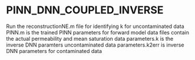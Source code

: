 # PINN_DNN_COUPLED_INVERSE
Run the reconstructionNE.m file for identifying k for uncontaminated data
PINN.m is the trained PINN parameters for forward model
data files contain the actual permeability and mean saturation data
parameters.k is the inverse DNN paramters uncontaminated data
parameters.k2err is inverse DNN parameters for contaminated data
